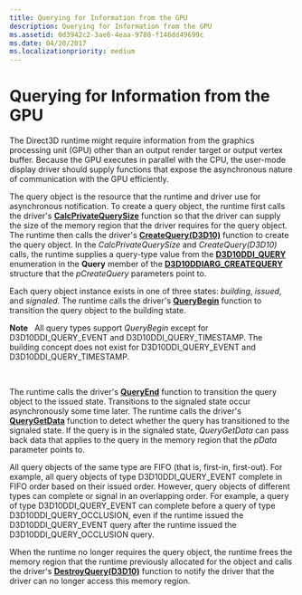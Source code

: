 ```yaml
---
title: Querying for Information from the GPU
description: Querying for Information from the GPU
ms.assetid: 0d3942c2-3ae8-4eaa-9780-f146dd49699c
ms.date: 04/20/2017
ms.localizationpriority: medium
---
```


# Querying for Information from the GPU


The Direct3D runtime might require information from the graphics processing unit (GPU) other than an output render target or output vertex buffer. Because the GPU executes in parallel with the CPU, the user-mode display driver should supply functions that expose the asynchronous nature of communication with the GPU efficiently.

The query object is the resource that the runtime and driver use for asynchronous notification. To create a query object, the runtime first calls the driver's [**CalcPrivateQuerySize**](https://msdn.microsoft.com/library/windows/hardware/ff538296) function so that the driver can supply the size of the memory region that the driver requires for the query object. The runtime then calls the driver's [**CreateQuery(D3D10)**](https://msdn.microsoft.com/library/windows/hardware/ff540675) function to create the query object. In the *CalcPrivateQuerySize* and *CreateQuery(D3D10)* calls, the runtime supplies a query-type value from the [**D3D10DDI\_QUERY**](https://msdn.microsoft.com/library/windows/hardware/ff541850) enumeration in the **Query** member of the [**D3D10DDIARG\_CREATEQUERY**](https://msdn.microsoft.com/library/windows/hardware/ff541685) structure that the *pCreateQuery* parameters point to.

Each query object instance exists in one of three states: *building*, *issued*, and *signaled*. The runtime calls the driver's [**QueryBegin**](https://msdn.microsoft.com/library/windows/hardware/ff569214) function to transition the query object to the building state.

**Note**   All query types support *QueryBegin* except for D3D10DDI\_QUERY\_EVENT and D3D10DDI\_QUERY\_TIMESTAMP. The building concept does not exist for D3D10DDI\_QUERY\_EVENT and D3D10DDI\_QUERY\_TIMESTAMP.

 

The runtime calls the driver's [**QueryEnd**](https://msdn.microsoft.com/library/windows/hardware/ff569217) function to transition the query object to the issued state. Transitions to the signaled state occur asynchronously some time later. The runtime calls the driver's [**QueryGetData**](https://msdn.microsoft.com/library/windows/hardware/ff569218) function to detect whether the query has transitioned to the signaled state. If the query is in the signaled state, *QueryGetData* can pass back data that applies to the query in the memory region that the *pData* parameter points to.

All query objects of the same type are FIFO (that is, first-in, first-out). For example, all query objects of type D3D10DDI\_QUERY\_EVENT complete in FIFO order based on their issued order. However, query objects of different types can complete or signal in an overlapping order. For example, a query of type D3D10DDI\_QUERY\_EVENT can complete before a query of type D3D10DDI\_QUERY\_OCCLUSION, even if the runtime issued the D3D10DDI\_QUERY\_EVENT query after the runtime issued the D3D10DDI\_QUERY\_OCCLUSION query.

When the runtime no longer requires the query object, the runtime frees the memory region that the runtime previously allocated for the object and calls the driver's [**DestroyQuery(D3D10)**](https://msdn.microsoft.com/library/windows/hardware/ff552785) function to notify the driver that the driver can no longer access this memory region.

 

 






